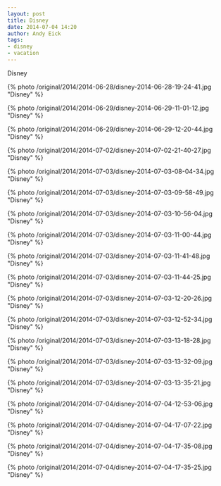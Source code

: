 ```yaml
---
layout: post
title: Disney
date: 2014-07-04 14:20
author: Andy Eick
tags: 
- disney
- vacation
---
```

Disney

{% photo /original/2014/2014-06-28/disney-2014-06-28-19-24-41.jpg "Disney" %}

{% photo /original/2014/2014-06-29/disney-2014-06-29-11-01-12.jpg "Disney" %}

{% photo /original/2014/2014-06-29/disney-2014-06-29-12-20-44.jpg "Disney" %}

{% photo /original/2014/2014-07-02/disney-2014-07-02-21-40-27.jpg "Disney" %}

{% photo /original/2014/2014-07-03/disney-2014-07-03-08-04-34.jpg "Disney" %}

{% photo /original/2014/2014-07-03/disney-2014-07-03-09-58-49.jpg "Disney" %}

{% photo /original/2014/2014-07-03/disney-2014-07-03-10-56-04.jpg "Disney" %}

{% photo /original/2014/2014-07-03/disney-2014-07-03-11-00-44.jpg "Disney" %}

{% photo /original/2014/2014-07-03/disney-2014-07-03-11-41-48.jpg "Disney" %}

{% photo /original/2014/2014-07-03/disney-2014-07-03-11-44-25.jpg "Disney" %}

{% photo /original/2014/2014-07-03/disney-2014-07-03-12-20-26.jpg "Disney" %}

{% photo /original/2014/2014-07-03/disney-2014-07-03-12-52-34.jpg "Disney" %}

{% photo /original/2014/2014-07-03/disney-2014-07-03-13-18-28.jpg "Disney" %}

{% photo /original/2014/2014-07-03/disney-2014-07-03-13-32-09.jpg "Disney" %}

{% photo /original/2014/2014-07-03/disney-2014-07-03-13-35-21.jpg "Disney" %}

{% photo /original/2014/2014-07-04/disney-2014-07-04-12-53-06.jpg "Disney" %}

{% photo /original/2014/2014-07-04/disney-2014-07-04-17-07-22.jpg "Disney" %}

{% photo /original/2014/2014-07-04/disney-2014-07-04-17-35-08.jpg "Disney" %}

{% photo /original/2014/2014-07-04/disney-2014-07-04-17-35-25.jpg "Disney" %}
